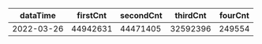 |dataTime|firstCnt|secondCnt|thirdCnt|fourCnt|
|-|-|-|-|-|
|2022-03-26|44942631|44471405|32592396|249554|